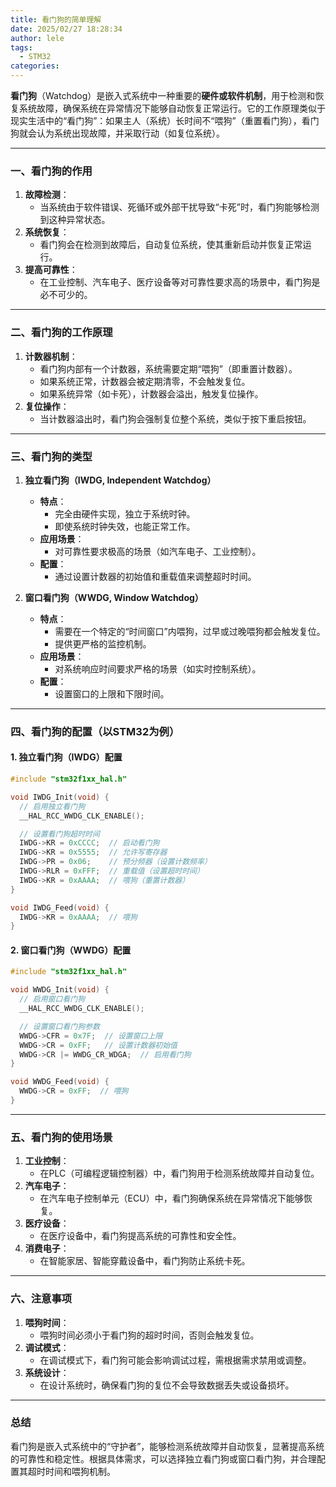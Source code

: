 ```yaml
---
title: 看门狗的简单理解
date: 2025/02/27 18:28:34
author: lele
tags:
  - STM32
categories:
---
```

**看门狗**（Watchdog）是嵌入式系统中一种重要的**硬件或软件机制**，用于检测和恢复系统故障，确保系统在异常情况下能够自动恢复正常运行。它的工作原理类似于现实生活中的“看门狗”：如果主人（系统）长时间不“喂狗”（重置看门狗），看门狗就会认为系统出现故障，并采取行动（如复位系统）。

---

### **一、看门狗的作用**
1. **故障检测**：  
   - 当系统由于软件错误、死循环或外部干扰导致“卡死”时，看门狗能够检测到这种异常状态。
2. **系统恢复**：  
   - 看门狗会在检测到故障后，自动复位系统，使其重新启动并恢复正常运行。
3. **提高可靠性**：  
   - 在工业控制、汽车电子、医疗设备等对可靠性要求高的场景中，看门狗是必不可少的。

---

### **二、看门狗的工作原理**
1. **计数器机制**：  
   - 看门狗内部有一个计数器，系统需要定期“喂狗”（即重置计数器）。
   - 如果系统正常，计数器会被定期清零，不会触发复位。
   - 如果系统异常（如卡死），计数器会溢出，触发复位操作。
2. **复位操作**：  
   - 当计数器溢出时，看门狗会强制复位整个系统，类似于按下重启按钮。

---

### **三、看门狗的类型**
1. **独立看门狗（IWDG, Independent Watchdog）**  
   - **特点**：  
     - 完全由硬件实现，独立于系统时钟。  
     - 即使系统时钟失效，也能正常工作。  
   - **应用场景**：  
     - 对可靠性要求极高的场景（如汽车电子、工业控制）。  
   - **配置**：  
     - 通过设置计数器的初始值和重载值来调整超时时间。

2. **窗口看门狗（WWDG, Window Watchdog）**  
   - **特点**：  
     - 需要在一个特定的“时间窗口”内喂狗，过早或过晚喂狗都会触发复位。  
     - 提供更严格的监控机制。  
   - **应用场景**：  
     - 对系统响应时间要求严格的场景（如实时控制系统）。  
   - **配置**：  
     - 设置窗口的上限和下限时间。

---

### **四、看门狗的配置（以STM32为例）**
#### **1. 独立看门狗（IWDG）配置**
```c
#include "stm32f1xx_hal.h"

void IWDG_Init(void) {
  // 启用独立看门狗
  __HAL_RCC_WWDG_CLK_ENABLE();

  // 设置看门狗超时时间
  IWDG->KR = 0xCCCC;  // 启动看门狗
  IWDG->KR = 0x5555;  // 允许写寄存器
  IWDG->PR = 0x06;    // 预分频器（设置计数频率）
  IWDG->RLR = 0xFFF;  // 重载值（设置超时时间）
  IWDG->KR = 0xAAAA;  // 喂狗（重置计数器）
}

void IWDG_Feed(void) {
  IWDG->KR = 0xAAAA;  // 喂狗
}
```

#### **2. 窗口看门狗（WWDG）配置**
```c
#include "stm32f1xx_hal.h"

void WWDG_Init(void) {
  // 启用窗口看门狗
  __HAL_RCC_WWDG_CLK_ENABLE();

  // 设置窗口看门狗参数
  WWDG->CFR = 0x7F;  // 设置窗口上限
  WWDG->CR = 0xFF;   // 设置计数器初始值
  WWDG->CR |= WWDG_CR_WDGA;  // 启用看门狗
}

void WWDG_Feed(void) {
  WWDG->CR = 0xFF;  // 喂狗
}
```

---

### **五、看门狗的使用场景**
1. **工业控制**：  
   - 在PLC（可编程逻辑控制器）中，看门狗用于检测系统故障并自动复位。
2. **汽车电子**：  
   - 在汽车电子控制单元（ECU）中，看门狗确保系统在异常情况下能够恢复。
3. **医疗设备**：  
   - 在医疗设备中，看门狗提高系统的可靠性和安全性。
4. **消费电子**：  
   - 在智能家居、智能穿戴设备中，看门狗防止系统卡死。

---

### **六、注意事项**
1. **喂狗时间**：  
   - 喂狗时间必须小于看门狗的超时时间，否则会触发复位。
2. **调试模式**：  
   - 在调试模式下，看门狗可能会影响调试过程，需根据需求禁用或调整。
3. **系统设计**：  
   - 在设计系统时，确保看门狗的复位不会导致数据丢失或设备损坏。

---

### **总结**
看门狗是嵌入式系统中的“守护者”，能够检测系统故障并自动恢复，显著提高系统的可靠性和稳定性。根据具体需求，可以选择独立看门狗或窗口看门狗，并合理配置其超时时间和喂狗机制。